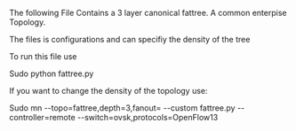 The following File Contains a 3 layer canonical fattree. A common enterpise Topology.

The files is configurations and can specifiy the density of the tree

To run this file use

Sudo python fattree.py




If you want to change the density of the topology use:

Sudo mn --topo=fattree,depth=3,fanout=<density> --custom fattree.py --controller=remote --switch=ovsk,protocols=OpenFlow13
